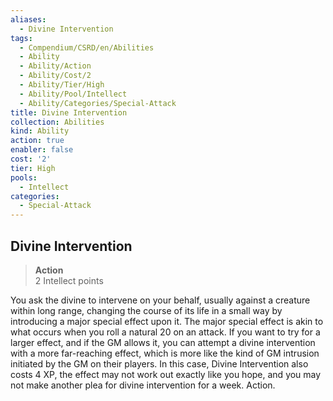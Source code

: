 ```yaml
---
aliases:
  - Divine Intervention
tags:
  - Compendium/CSRD/en/Abilities
  - Ability
  - Ability/Action
  - Ability/Cost/2
  - Ability/Tier/High
  - Ability/Pool/Intellect
  - Ability/Categories/Special-Attack
title: Divine Intervention
collection: Abilities
kind: Ability
action: true
enabler: false
cost: '2'
tier: High
pools:
  - Intellect
categories:
  - Special-Attack
---
```

## Divine Intervention  
>**Action**  
>2 Intellect points
  
You ask the divine to intervene on your behalf, usually against a creature within long range, changing the course of its life in a small way by introducing a major special effect upon it. The major special effect is akin to what occurs when you roll a natural 20 on an attack. If you want to try for a larger effect, and if the GM allows it, you can attempt a divine intervention with a more far-reaching effect, which is more like the kind of GM intrusion initiated by the GM on their players. In this case, Divine Intervention also costs 4 XP, the effect may not work out exactly like you hope, and you may not make another plea for divine intervention for a week. Action.